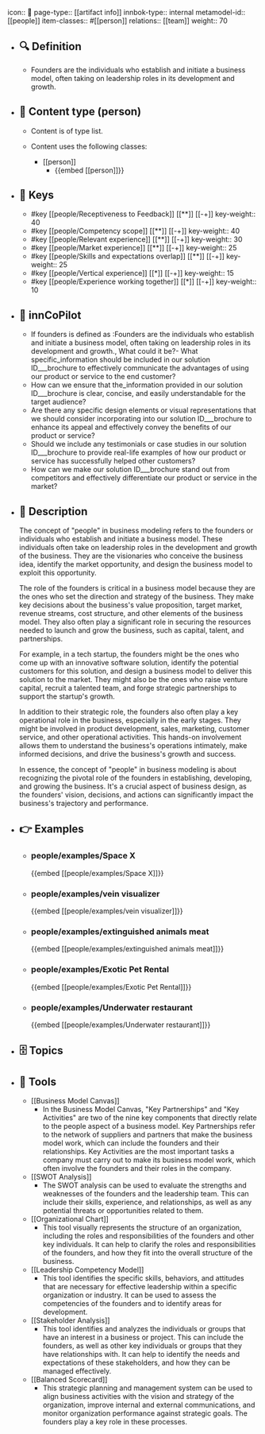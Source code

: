 icon:: 🧿
page-type:: [[artifact info]]
innbok-type:: internal
metamodel-id:: [[people]]
item-classes:: #[[person]]
relations:: [[team]]
weight:: 70

- ## 🔍 Definition
  - Founders are the individuals who establish and initiate a business model, often taking on leadership roles in its development and growth.
- ## 📰 Content type (person)
  - Content is of type list.
  
  - Content uses the following classes:
    - [[person]]
      - {{embed [[person]]}}
  
- ## 🔑 Keys
  - #key [[people/Receptiveness to Feedback]] [[**]] [[-+]]
    key-weight:: 40
  - #key [[people/Competency scope]] [[**]] [[-+]]
    key-weight:: 40
  - #key [[people/Relevant experience]] [[**]] [[-+]]
    key-weight:: 30
  - #key [[people/Market experience]] [[**]] [[-+]]
    key-weight:: 25
  - #key [[people/Skills and expectations overlap]] [[**]] [[-+]]
    key-weight:: 25
  - #key [[people/Vertical experience]] [[*]] [[-+]]
    key-weight:: 15
  - #key [[people/Experience working together]] [[*]] [[-+]]
    key-weight:: 10
- ## 🤖 innCoPilot
  - If founders is defined as :Founders are the individuals who establish and initiate a business model, often taking on leadership roles in its development and growth., What could it be?- What specific_information should be included in our solution ID___brochure to effectively communicate the advantages of using our product or service to the end customer?
  - How can we ensure that the_information provided in our solution ID___brochure is clear, concise, and easily understandable for the target audience?
  - Are there any specific design elements or visual representations that we should consider incorporating into our solution ID___brochure to enhance its appeal and effectively convey the benefits of our product or service?
  - Should we include any testimonials or case studies in our solution ID___brochure to provide real-life examples of how our product or service has successfully helped other customers?
  - How can we make our solution ID___brochure stand out from competitors and effectively differentiate our product or service in the market?
- ## 📖 Description
  The concept of "people" in business modeling refers to the founders or individuals who establish and initiate a business model. These individuals often take on leadership roles in the development and growth of the business. They are the visionaries who conceive the business idea, identify the market opportunity, and design the business model to exploit this opportunity.
  
  The role of the founders is critical in a business model because they are the ones who set the direction and strategy of the business. They make key decisions about the business's value proposition, target market, revenue streams, cost structure, and other elements of the business model. They also often play a significant role in securing the resources needed to launch and grow the business, such as capital, talent, and partnerships.
  
  For example, in a tech startup, the founders might be the ones who come up with an innovative software solution, identify the potential customers for this solution, and design a business model to deliver this solution to the market. They might also be the ones who raise venture capital, recruit a talented team, and forge strategic partnerships to support the startup's growth.
  
  In addition to their strategic role, the founders also often play a key operational role in the business, especially in the early stages. They might be involved in product development, sales, marketing, customer service, and other operational activities. This hands-on involvement allows them to understand the business's operations intimately, make informed decisions, and drive the business's growth and success.
  
  In essence, the concept of "people" in business modeling is about recognizing the pivotal role of the founders in establishing, developing, and growing the business. It's a crucial aspect of business design, as the founders' vision, decisions, and actions can significantly impact the business's trajectory and performance.
- ## 👉 Examples
  - ### people/examples/Space X
    {{embed [[people/examples/Space X]]}}
  - ### people/examples/vein visualizer
    {{embed [[people/examples/vein visualizer]]}}
  - ### people/examples/extinguished animals meat
    {{embed [[people/examples/extinguished animals meat]]}}
  - ### people/examples/Exotic Pet Rental
    {{embed [[people/examples/Exotic Pet Rental]]}}
  - ### people/examples/Underwater restaurant
    {{embed [[people/examples/Underwater restaurant]]}}
  
- ## 🗄️ Topics
  
- ## 🧰 Tools
  - [[Business Model Canvas]]
    - In the Business Model Canvas, "Key Partnerships" and "Key Activities" are two of the nine key components that directly relate to the people aspect of a business model. Key Partnerships refer to the network of suppliers and partners that make the business model work, which can include the founders and their relationships. Key Activities are the most important tasks a company must carry out to make its business model work, which often involve the founders and their roles in the company.
  - [[SWOT Analysis]]
    - The SWOT analysis can be used to evaluate the strengths and weaknesses of the founders and the leadership team. This can include their skills, experience, and relationships, as well as any potential threats or opportunities related to them.
  - [[Organizational Chart]]
    - This tool visually represents the structure of an organization, including the roles and responsibilities of the founders and other key individuals. It can help to clarify the roles and responsibilities of the founders, and how they fit into the overall structure of the business.
  - [[Leadership Competency Model]]
    - This tool identifies the specific skills, behaviors, and attitudes that are necessary for effective leadership within a specific organization or industry. It can be used to assess the competencies of the founders and to identify areas for development.
  - [[Stakeholder Analysis]]
    - This tool identifies and analyzes the individuals or groups that have an interest in a business or project. This can include the founders, as well as other key individuals or groups that they have relationships with. It can help to identify the needs and expectations of these stakeholders, and how they can be managed effectively.
  - [[Balanced Scorecard]]
    - This strategic planning and management system can be used to align business activities with the vision and strategy of the organization, improve internal and external communications, and monitor organization performance against strategic goals. The founders play a key role in these processes.

